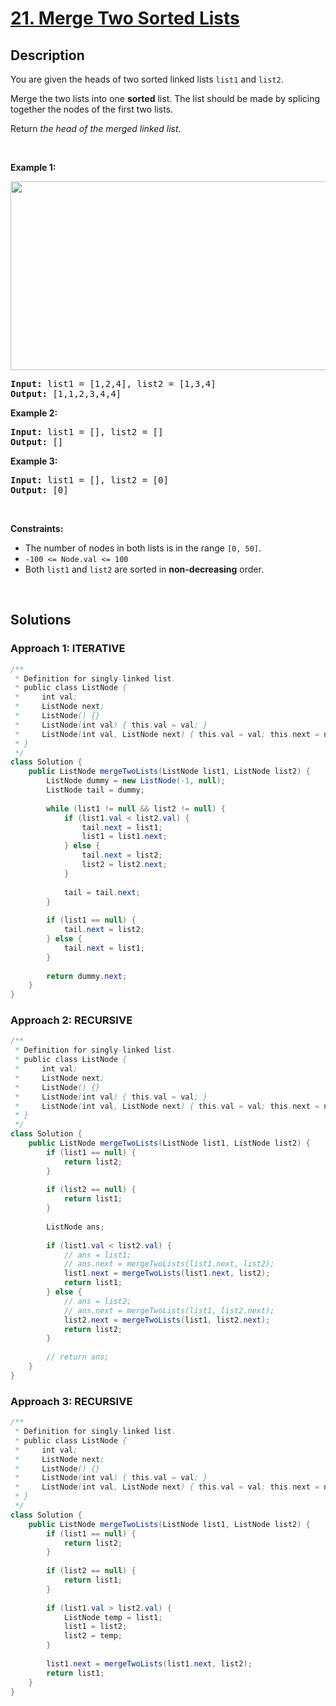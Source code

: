 # [21. Merge Two Sorted Lists](https://leetcode.com/problems/merge-two-sorted-lists)

## Description

<p>You are given the heads of two sorted linked lists <code>list1</code> and <code>list2</code>.</p>

<p>Merge the two lists into one <strong>sorted</strong> list. The list should be made by splicing together the nodes of the first two lists.</p>

<p>Return <em>the head of the merged linked list</em>.</p>
<p>&nbsp;</p>

<p><strong class="example">Example 1:</strong></p>
<img alt="" src="https://fastly.jsdelivr.net/gh/doocs/leetcode@main/solution/0000-0099/0021.Merge%20Two%20Sorted%20Lists/images/merge_ex1.jpg" style="width: 662px; height: 302px;" />
<pre>
<strong>Input:</strong> list1 = [1,2,4], list2 = [1,3,4]
<strong>Output:</strong> [1,1,2,3,4,4]
</pre>

<p><strong class="example">Example 2:</strong></p>
<pre>
<strong>Input:</strong> list1 = [], list2 = []
<strong>Output:</strong> []
</pre>

<p><strong class="example">Example 3:</strong></p>
<pre>
<strong>Input:</strong> list1 = [], list2 = [0]
<strong>Output:</strong> [0]
</pre>
<p>&nbsp;</p>

<p><strong>Constraints:</strong></p>
<ul>
    <li>The number of nodes in both lists is in the range <code>[0, 50]</code>.</li>
    <li><code>-100 &lt;= Node.val &lt;= 100</code></li>
    <li>Both <code>list1</code> and <code>list2</code> are sorted in <strong>non-decreasing</strong> order.</li>
</ul>
<p>&nbsp;</p>

## Solutions

### **Approach 1: ITERATIVE**

```java
/**
 * Definition for singly-linked list.
 * public class ListNode {
 *     int val;
 *     ListNode next;
 *     ListNode() {}
 *     ListNode(int val) { this.val = val; }
 *     ListNode(int val, ListNode next) { this.val = val; this.next = next; }
 * }
 */
class Solution {
    public ListNode mergeTwoLists(ListNode list1, ListNode list2) {
        ListNode dummy = new ListNode(-1, null);
        ListNode tail = dummy;
        
        while (list1 != null && list2 != null) {
            if (list1.val < list2.val) {
                tail.next = list1;
                list1 = list1.next;
            } else {
                tail.next = list2;
                list2 = list2.next;
            }
            
            tail = tail.next;
        }
        
        if (list1 == null) {
            tail.next = list2;
        } else {
            tail.next = list1;
        }
        
        return dummy.next;
    }
}
```

### **Approach 2: RECURSIVE**

```java
/**
 * Definition for singly-linked list.
 * public class ListNode {
 *     int val;
 *     ListNode next;
 *     ListNode() {}
 *     ListNode(int val) { this.val = val; }
 *     ListNode(int val, ListNode next) { this.val = val; this.next = next; }
 * }
 */
class Solution {
    public ListNode mergeTwoLists(ListNode list1, ListNode list2) {
        if (list1 == null) {
            return list2;
        } 
        
        if (list2 == null) {
            return list1;
        }
        
        ListNode ans;
        
        if (list1.val < list2.val) {
            // ans = list1;
            // ans.next = mergeTwoLists(list1.next, list2);
            list1.next = mergeTwoLists(list1.next, list2);
            return list1;
        } else {
            // ans = list2;
            // ans.next = mergeTwoLists(list1, list2.next);
            list2.next = mergeTwoLists(list1, list2.next);
            return list2;
        }
        
        // return ans;
    }
}
```

### **Approach 3: RECURSIVE**

```java
/**
 * Definition for singly-linked list.
 * public class ListNode {
 *     int val;
 *     ListNode next;
 *     ListNode() {}
 *     ListNode(int val) { this.val = val; }
 *     ListNode(int val, ListNode next) { this.val = val; this.next = next; }
 * }
 */
class Solution {
    public ListNode mergeTwoLists(ListNode list1, ListNode list2) {
        if (list1 == null) {
            return list2;
        } 
        
        if (list2 == null) {
            return list1;
        }
        
        if (list1.val > list2.val) {
            ListNode temp = list1;
            list1 = list2;
            list2 = temp;
        }
        
        list1.next = mergeTwoLists(list1.next, list2);
        return list1;
    }
}
```